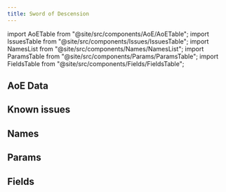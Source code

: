 ```yaml
---
title: Sword of Descension
---
```


import AoETable from "@site/src/components/AoE/AoETable";
import IssuesTable from "@site/src/components/Issues/IssuesTable";
import NamesList from "@site/src/components/Names/NamesList";
import ParamsTable from "@site/src/components/Params/ParamsTable";
import FieldsTable from "@site/src/components/Fields/FieldsTable";

## AoE Data

<AoETable item_key="swordofdescension" data_src="weapon" />

## Known issues

<IssuesTable item_key="swordofdescension" data_src="weapon" />

## Names

<NamesList item_key="swordofdescension" data_src="weapon" />

## Params

<ParamsTable item_key="swordofdescension" data_src="weapon" />

## Fields

<FieldsTable item_key="swordofdescension" data_src="weapon" />
